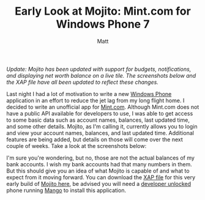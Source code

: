 ﻿---
layout: post
title: 'Early Look at Mojito: Mint.com for Windows Phone 7'
author: Matt
permalink: /2011/08/early-look-at-mojito-mint-com-for-windows-phone-7/
categories:
  - Projects
tags:
  - csharp
  - windowsphone
---

*Update: Mojito has been updated with support for budgets, notifications, and displaying net worth balance on a live tile. The screenshots below and the XAP file have all been updated to reflect these changes.*

Last night I had a lot of motivation to write a new [Windows Phone][1] application in an effort to reduce the jet lag from my long flight home. I decided to write an unofficial app for [Mint.com][2]. Although Mint.com does not have a public API available for developers to use, I was able to get access to some basic data such as account names, balances, last updated time, and some other details. Mojito, as I'm calling it, currently allows you to login and view your account names, balances, and last updated time. Additional features are being added, but details on those will come over the next couple of weeks. Take a look at the screenshots below:

 [1]: http://www.microsoft.com/windowsphone/en-us/default.aspx
 [2]: https://www.mint.com/



I'm sure you're wondering, but no, those are not the actual balances of my bank accounts. I wish my bank accounts had that many numbers in them. But this should give you an idea of what Mojito is capable of and what to expect from it moving forward. You can download the [XAP file][3] for this very early build of [Mojito here][4], be advised you will need a [developer unlocked][5] phone running [Mango][6] to install this application.

 [3]: http://forums.asp.net/t/1277554.aspx
 [4]: http://archive.mbmccormick.com/files/Mojito.xap
 [5]: http://cisforcoder.wordpress.com/2010/10/22/unlocking-your-wp7-device-for-app-development/
 [6]: http://www.engadget.com/2011/06/27/windows-phone-7-5-mango-in-depth-preview-video/
